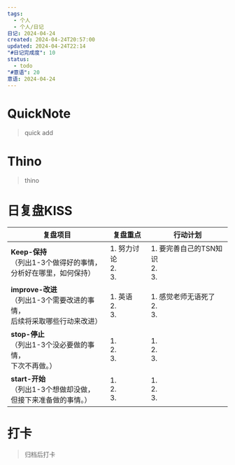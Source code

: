 ```yaml
---
tags:
  - 个人
  - 个人/日记
日记: 2024-04-24
created: 2024-04-24T20:57:00
updated: 2024-04-24T22:14
"#日记完成度": 10
status:
  - todo
"#意语": 20
意语: 2024-04-24
---
```

# QuickNote
> quick add

# Thino
> thino

# 日复盘KISS
| **复盘项目**                                             | **复盘重点**               | **行动计划**                     |
| ---------------------------------------------------- | ---------------------- | ---------------------------- |
| **Keep-保持**<br>（列出1-3个做得好的事情，<br>   分析好在哪里，如何保持）     | 1. 努力讨论  <br>2. <br>3. | 1.  要完善自己的TSN知识<br>2. <br>3. |
| **improve-改进**<br>（列出1-3个需要改进的事情，<br>  后续将采取哪些行动来改进） | 1.  英语<br>2. <br>3.    | 1.  感觉老师无语死了<br>2. <br>3.    |
| **stop-停止**<br>（列出1-3个没必要做的事情，<br>下次不再做。）            | 1.  <br>2. <br>3.      | 1.  <br>2. <br>3.            |
| **start-开始**<br>（列出1-3个想做却没做，<br>但接下来准备做的事情。）        | 1.  <br>2. <br>3.      | 1.  <br>2. <br>3.            |



# 打卡
> 归档后打卡



